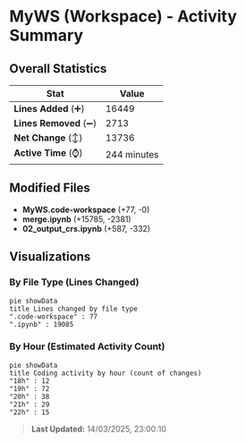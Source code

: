 # MyWS (Workspace) - Activity Summary 

## Overall Statistics

| Stat                   | Value                                                             |
| ---------------------- | ----------------------------------------------------------------- |
| **Lines Added** (➕)   | 16449                                          |
| **Lines Removed** (➖) | 2713                                        |
| **Net Change** (↕)    | 13736                |
| **Active Time** (⌚)   | 244 minutes |


## Modified Files
- **MyWS.code-workspace** (+77, -0)
- **merge.ipynb** (+15785, -2381)
- **02_output_crs.ipynb** (+587, -332)

## Visualizations

### By File Type (Lines Changed)

```mermaid
pie showData
title Lines changed by file type
".code-workspace" : 77
".ipynb" : 19085
```

### By Hour (Estimated Activity Count)

```mermaid
pie showData
title Coding activity by hour (count of changes)
"18h" : 12
"19h" : 72
"20h" : 38
"21h" : 29
"22h" : 15
```


> **Last Updated:** 14/03/2025, 23:00:10